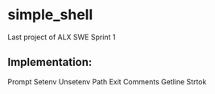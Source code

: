 # simple_shell
Last project of ALX SWE Sprint 1

Implementation:
---------------

Prompt
Setenv
Unsetenv
Path
Exit
Comments
Getline
Strtok
